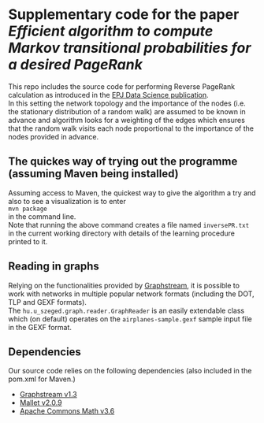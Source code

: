 # Supplementary code for the paper _Efficient algorithm to compute Markov transitional probabilities for a desired PageRank_

This repo includes the source code for performing Reverse PageRank calculation as introduced in the [EPJ Data Science publication](https://epjdatascience.springeropen.com/articles/10.1140/epjds/s13688-020-00240-z).  
In this setting the network topology and the importance of the nodes (i.e. the stationary distribution of a random walk) are assumed to be known in advance and algorithm looks for a weighting of the edges which ensures that the random walk visits each node proportional to the importance of the nodes provided in advance.

## The quickes way of trying out the programme (assuming Maven being installed)
Assuming access to Maven, the quickest way to give the algorithm a try and also to see a visualization is to enter  
```mvn package```  
in the command line.  
Note that running the above command creates a file named `inversePR.txt` in the current working directory with details of the learning procedure printed to it.

## Reading in graphs
Relying on the functionalities provided by [Graphstream](http://graphstream-project.org/doc/Tutorials/Reading-files-using-FileSource/), it is possible to work with networks in multiple popular network formats (including the DOT, TLP and GEXF formats).  
The `hu.u_szeged.graph.reader.GraphReader` is an easily extendable class which (on default) operates on the `airplanes-sample.gexf` sample input file in the GEXF format.

## Dependencies
Our source code relies on the following dependencies (also included in the pom.xml for Maven.)
* [Graphstream v1.3](http://graphstream-project.org/download/)
* [Mallet v2.0.9](http://mallet.cs.umass.edu/download.php)
* [Apache Commons Math v3.6](http://commons.apache.org/proper/commons-math/download_math.cgi)

